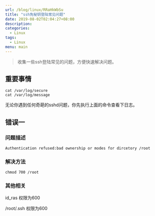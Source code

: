 ```yaml
---
url: /blog/linux/RRaHkWbSu
title: "ssh免秘钥登陆常见问题"
date: 2019-08-02T02:04:27+08:00
description:
categories:
  - Linux
tags:
  - Linux
menu: main
---
```


> 收集一些ssh登陆常见的问题，方便快速解决问题。

## 重要事情

```
cat /var/log/secure
cat /var/log/message

```

无论你遇到任何奇葩的sshd问题，你先执行上面的命令查看下日志。

## 错误一

### 问题描述

```
Authentication refused:bad ownership or modes for dircetory /root

```

### 解决方法

```
chmod 700 /root

```

### 其他相关

id_ras 权限为600

/root/.ssh 权限为600